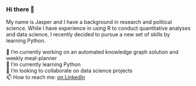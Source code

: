 ### Hi there 👋

My name is Jasper and I have a background in research and political science. 
While I have experience in using R to conduct quantitative analyses and data science, I recently decided to pursue a new set of skills by learning Python. 

🔭 I’m currently working on an automated knowledge graph solution and weekly meal-planner <br/>
🌱 I’m currently learning Python <br/>
👯 I’m looking to collaborate on data science projects <br/>
📫 How to reach me: [on LinkedIn](https://www.linkedin.com/in/jasper-b-simon/)
<!--
**jabizzlepar/jabizzlepar** is a ✨ _special_ ✨ repository because its `README.md` (this file) appears on your GitHub profile.

Here are some ideas to get you started:

- 🔭 I’m currently working on ...
- 🌱 I’m currently learning ...
- 👯 I’m looking to collaborate on ...
- 🤔 I’m looking for help with ...
- 💬 Ask me about ...
- 📫 How to reach me: ...
- 😄 Pronouns: ...
- ⚡ Fun fact: ...
-->
